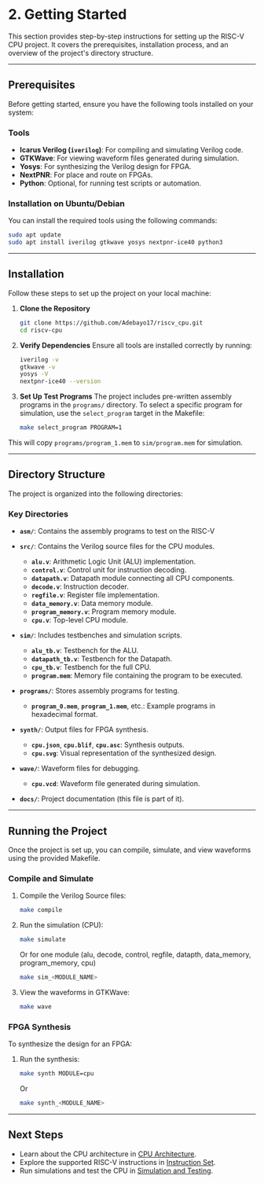 # 2. Getting Started

This section provides step-by-step instructions for setting up the RISC-V CPU project. It covers the prerequisites, installation process, and an overview of the project's directory structure.

---

## Prerequisites
Before getting started, ensure you have the following tools installed on your system:

### Tools
- **Icarus Verilog (`iverilog`)**: For compiling and simulating Verilog code.
- **GTKWave**: For viewing waveform files generated during simulation.
- **Yosys**: For synthesizing the Verilog design for FPGA.
- **NextPNR**: For place and route on FPGAs.
- **Python**: Optional, for running test scripts or automation.

### Installation on Ubuntu/Debian
You can install the required tools using the following commands:

```bash
sudo apt update
sudo apt install iverilog gtkwave yosys nextpnr-ice40 python3
```

---

## Installation
Follow these steps to set up the project on your local machine:

1. **Clone the Repository**
    ```bash
    git clone https://github.com/Adebayo17/riscv_cpu.git
    cd riscv-cpu
    ```

2. **Verify Dependencies**
Ensure all tools are installed correctly by running:
    ```bash
    iverilog -v
    gtkwave -v
    yosys -V
    nextpnr-ice40 --version
    ```

3. **Set Up Test Programs**
The project includes pre-written assembly programs in the `programs/` directory. To select a specific program for simulation, use the `select_program` target in the Makefile:
    ```bash
    make select_program PROGRAM=1
    ```
This will copy `programs/program_1.mem` to `sim/program.mem` for simulation.

---

## Directory Structure
The project is organized into the following directories:

### Key Directories

-   **`asm/`**: Contains the assembly programs to test on the RISC-V

-   **`src/`**: Contains the Verilog source files for the CPU modules.
    -   **`alu.v`**: Arithmetic Logic Unit (ALU) implementation.
    -   **`control.v`**: Control unit for instruction decoding.
    -   **`datapath.v`**: Datapath module connecting all CPU components.
    -   **`decode.v`**: Instruction decoder.
    -   **`regfile.v`**: Register file implementation.
    -   **`data_memory.v`**: Data memory module.
    -   **`program_memory.v`**: Program memory module.
    -   **`cpu.v`**: Top-level CPU module.

-   **`sim/`**: Includes testbenches and simulation scripts.
    -   **`alu_tb.v`**: Testbench for the ALU.
    -   **`datapath_tb.v`**: Testbench for the Datapath.
    -   **`cpu_tb.v`**: Testbench for the full CPU.
    -   **`program.mem`**: Memory file containing the program to be executed.

-   **`programs/`**: Stores assembly programs for testing.
    -   **`program_0.mem`**, **`program_1.mem`**, etc.: Example programs in hexadecimal format.

-   **`synth/`**: Output files for FPGA synthesis.
    -   **`cpu.json`**, **`cpu.blif`**, **`cpu.asc`**: Synthesis outputs.
    -   **`cpu.svg`**: Visual representation of the synthesized design.

-   **`wave/`**: Waveform files for debugging.
    -   **`cpu.vcd`**: Waveform file generated during simulation.

-   **`docs/`**: Project documentation (this file is part of it).

---

## Running the Project
Once the project is set up, you can compile, simulate, and view waveforms using the provided Makefile.

### Compile and Simulate

1. Compile the Verilog Source files:
    ```bash
    make compile
    ```
2. Run the simulation (CPU):
    ```bash
    make simulate
    ```
    Or for one module (alu, decode, control, regfile, datapth, data_memory, program_memory, cpu)
    ```bash
    make sim_<MODULE_NAME>
    ```

3. View the waveforms in GTKWave:
    ```bash
    make wave
    ```

### FPGA Synthesis
To synthesize the design for an FPGA:

1. Run the synthesis:
    ```bash
    make synth MODULE=cpu
    ```
    Or
    ```bash
    make synth_<MODULE_NAME>
    ```

---

## Next Steps
- Learn about the CPU architecture in [CPU Architecture](3_cpu_architecture.md).
- Explore the supported RISC-V instructions in [Instruction Set](2_getting_started.md).
- Run simulations and test the CPU in [Simulation and Testing](5_simulation_testing.md).